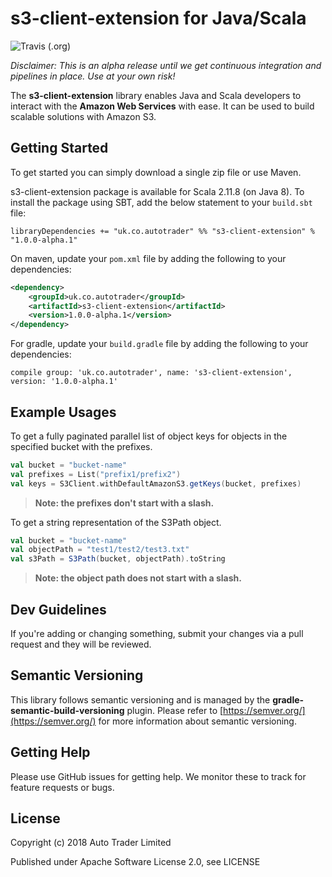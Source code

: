# s3-client-extension for Java/Scala
![Travis (.org)](https://img.shields.io/travis/autotraderuk/s3-client-extension.svg)

*Disclaimer: This is an alpha release until we get continuous integration and pipelines in place. Use at your own risk!*
  
The **s3-client-extension** library enables Java and Scala developers to interact with the **Amazon Web Services** with ease.
It can be used to build scalable solutions with Amazon S3.
  
## Getting Started  
  
To get started you can simply download a single zip file or use Maven.  
  
s3-client-extension package is available for Scala 2.11.8 (on Java 8). To install the package using SBT,
add the below statement to your `build.sbt` file:
  
```
libraryDependencies += "uk.co.autotrader" %% "s3-client-extension" % "1.0.0-alpha.1" 
```
  
On maven, update your `pom.xml` file by adding the following to your dependencies:  

```xml
<dependency>
	<groupId>uk.co.autotrader</groupId>
	<artifactId>s3-client-extension</artifactId>
	<version>1.0.0-alpha.1</version>
</dependency>
```

For gradle, update your `build.gradle` file by adding the following to your dependencies:
```
compile group: 'uk.co.autotrader', name: 's3-client-extension', version: '1.0.0-alpha.1'
```
## Example Usages

To get a fully paginated parallel list of object keys for objects in the specified bucket with the prefixes.
  
```scala
val bucket = "bucket-name"
val prefixes = List("prefix1/prefix2")
val keys = S3Client.withDefaultAmazonS3.getKeys(bucket, prefixes)
```

> **Note: the prefixes don't start with a slash.**

To get a string representation of the S3Path object.

```scala
val bucket = "bucket-name"
val objectPath = "test1/test2/test3.txt"
val s3Path = S3Path(bucket, objectPath).toString
```
> **Note: the object path does not start with a slash.**

## Dev Guidelines

If you're adding or changing something, submit your changes via a pull request and they will be reviewed.

## Semantic Versioning

This library follows semantic versioning and is managed by the **gradle-semantic-build-versioning** plugin. 
Please refer to [https://semver.org/](https://semver.org/) for more information about semantic versioning.

## Getting Help  
  
Please use GitHub issues for getting help. We monitor these to track for feature requests or bugs.  
    
## License  
Copyright (c) 2018 Auto Trader Limited

Published under Apache Software License 2.0, see LICENSE